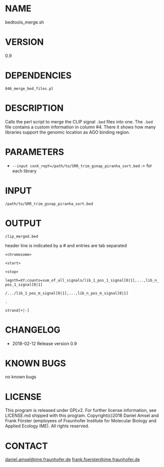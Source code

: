# NAME
bedtools_merge.sh
# VERSION
0.9
# DEPENDENCIES
`046_merge_bed_files.pl`
# DESCRIPTION
Calls the perl script to merge the CLIP signal `.bed` files into one. The `.bed` file contains a custom information in column #4. There it shows how many libraries support the genomic location as AGO binding region.
# PARAMETERS
- `--input conX_repY=/path/to/SRR_trim_gsnap_piranha_sort.bed` := for each library 
# INPUT
`/path/to/SRR_trim_gsnap_piranha_sort.bed`
# OUTPUT
`clip_merged.bed`

header line is indicated by a # and entries are tab separated

`<chromosome>`

`<start>`

`<stop>` 

`legnth=XY;counts=sum_of_all_signals/lib_1_pos_1_signal[0|1],...,lib_n_pos_1_signal[0|1]`

`/.../lib_1_pos_m_signal[0|1],...,lib_n_pos_m_signal[0|1]` 

`.`

`strand[+|-]`
# CHANGELOG
- 2018-02-12 Release version 0.9
# KNOWN BUGS
no known bugs
# LICENSE
This program is released under GPLv2. For further license information, see LICENSE.md shipped with this program.
Copyright(c)2018 Daniel Amsel and Frank Förster (employees of Fraunhofer Institute for Molecular Biology and Applied Ecology IME).
All rights reserved.
# CONTACT
daniel.amsel@ime.fraunhofer.de
frank.foerster@ime.fraunhofer.de
